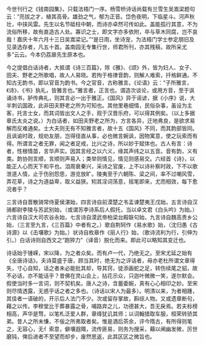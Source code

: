 <!-- { "loadSidebar": true } -->
今世刊行之《钱南园集》，只载法梧门一序。杨雪桥诗话尚载有兰雪生吴嵩梁题句云：“亮拔之才，植其高骨。雄劲之气，郁为正音。岱色夜明，下临星斗。河声秋壮，中挟风雷。先生以名节砥柱中朝，而诗亦卓然可传如此。盖能孤行其意，不为流俗所移，故有直造古人处。寡识之士，即文字亦多依附，卒与草木同腐，岂不哀哉！嘉庆十年六月十三日吴嵩梁记。”“是日雨，坐诗宠，为法梧门学士参定朋旧及见录选存者，凡五十首。盖南园无专集行世，师君所刊，亦其残稿，故所采尤多”云云。今本仍荔扉先生原本也。

今之提倡白话诗者，大抵谓《诗三百篇》，除《雅》、《颂》外，皆为妇人、女子、田夫、野老之所歌唱，故人人易晓。若拘于格律音韵，则解人难索，扦格鲜通。不知古无韵书，即以官音为韵书。今之官音，古称雅言。《论语》云：“子所雅言，《诗》、《书》执礼，皆雅言也。”雅言者，正言也。谓造次谈论，或用方音，至于讽诵诗书，胪传典礼，则其言必一出于雅正。《国风》异于谣谚，据《小序》说，大半刺讥国政，此非田夫野老之所为可知也。其他里巷细情，民俗杂事，虽设为主客，托言士女，而其词皆出文人之手，观于汉晋乐府，可以得其例矣。（以上多据章氏太炎之说。）为白话者，如田夫野老之所为，方言各异，迁地弗良，是欲求易解而反难通矣。士大夫则无有不知雅言者，故十五《国风》不同，而其韵部皆同。且讽谕时政，规劝友朋，岂得径直从事，必也微言婉讽，因物寓意，使之玩索而有得。所谓言之者无罪，闻之者足戒，比兴之诗，所以妙于赋体也。古人有言：诗者，性根情苗，言华声实。因其言经之以六义，缘其声纬之以五音。音有韵，义有类。韵协则言顺，言顺则声易入；类举则情见，情见则感易交。六经首《诗》，以能正人心而天下和平也。洎周衰秦兴，采诗之官废，上不以诗补察时政，下不以歌泄道人情，止于伤别怨思，游览放旷。陵夷至于六朝陈、梁之间，率不过嘲风雪，弄花草，诗之为道益卑，取义益狭。矧其淫词荡意，摇笔即来，尤而相效，每下愈况者乎？

三言诗自晋散骑常侍夏侯湛始，四言诗自前漠楚之韦孟谏楚夷王戊始，五言诗自汉骑都尉李陵与苏武别始，（或谓苏李诗系后人假托，当以卓文君《白头吟》为始。）六言诗自汉大司农谷永始，七言诗自漠武帝柏梁台殿联句始，九言诗自魏高贵乡公始，（三言至九言，《三百篇》中者有之。）歌自荆轲作《易水歌》始，（沈归愚《古诗源》以《击壤歌》为始。）状诗自枚皋作《丽人行》始，（歌诗流利为行，引伸为引。）白话诗则自西文之“跑猝力”（译音）脱化而来。即此可以略知其变迁也。

诗话始于锺嵘，宋以降，为之者众矣。而有卢一代，乃绝无之。至宋尤延之始有《全唐诗话》。夫诗莫盛于唐，顾当其时，绝无为之评话者，毋亦老杜所谓文章得失，寸心自知，话之者未必能批其却，导其窍，徒添画蛇之足，转伤续尾之貂，故不必话，亦不能话乎？昔佛在灵山会上，拈花示众，只迦叶微微一笑，遂尔默会。假使当时多一言词，则不契机矣。唐人之诗，含蓄委婉，真有心心相印之妙。至宋则尽情透露，无惑乎话之者之多也。（诗话以宋人为最多）。明清以来，为者相踵，其佳者一语破的，开示后人法门不少。次或留存掌故，斟综人物。又或遗章断句，藉之以传。李穆堂比于葬暴露之骨，哺路弃之儿，功德甚大，吾无戾焉。若夫标榜相高，声华是骛，以笔札泛爱人群，章绛犹讥其师；以词翰猎取车服，桓荣转骄其弟。昔人之所未慊，不佞之所弗取者矣。惟是酒后茶余，评今隋古，有所得则笔之，无容心，无亻索意，僻壤遐陬，流传匪易，则务为搜采，藉以阐幽发微，厉世磨钝，俾后进者不至望而却步，废然思返，此其区区之微旨也。
